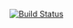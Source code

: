 [![Build Status](https://travis-ci.org/pratchettwroclaw/konwentcms.svg?branch=master)](https://travis-ci.org/pratchettwroclaw/konwentcms)
